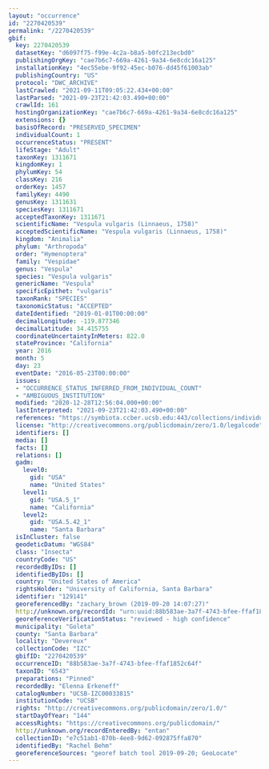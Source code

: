 ```yaml
---
layout: "occurrence"
id: "2270420539"
permalink: "/2270420539"
gbif:
  key: 2270420539
  datasetKey: "d6097f75-f99e-4c2a-b8a5-b0fc213ecbd0"
  publishingOrgKey: "cae7b6c7-669a-4261-9a34-6e8cdc16a125"
  installationKey: "4ec55ebe-9f92-45ec-b076-dd45f61003ab"
  publishingCountry: "US"
  protocol: "DWC_ARCHIVE"
  lastCrawled: "2021-09-11T09:05:22.434+00:00"
  lastParsed: "2021-09-23T21:42:03.490+00:00"
  crawlId: 161
  hostingOrganizationKey: "cae7b6c7-669a-4261-9a34-6e8cdc16a125"
  extensions: {}
  basisOfRecord: "PRESERVED_SPECIMEN"
  individualCount: 1
  occurrenceStatus: "PRESENT"
  lifeStage: "Adult"
  taxonKey: 1311671
  kingdomKey: 1
  phylumKey: 54
  classKey: 216
  orderKey: 1457
  familyKey: 4490
  genusKey: 1311631
  speciesKey: 1311671
  acceptedTaxonKey: 1311671
  scientificName: "Vespula vulgaris (Linnaeus, 1758)"
  acceptedScientificName: "Vespula vulgaris (Linnaeus, 1758)"
  kingdom: "Animalia"
  phylum: "Arthropoda"
  order: "Hymenoptera"
  family: "Vespidae"
  genus: "Vespula"
  species: "Vespula vulgaris"
  genericName: "Vespula"
  specificEpithet: "vulgaris"
  taxonRank: "SPECIES"
  taxonomicStatus: "ACCEPTED"
  dateIdentified: "2019-01-01T00:00:00"
  decimalLongitude: -119.877346
  decimalLatitude: 34.415755
  coordinateUncertaintyInMeters: 822.0
  stateProvince: "California"
  year: 2016
  month: 5
  day: 23
  eventDate: "2016-05-23T00:00:00"
  issues:
  - "OCCURRENCE_STATUS_INFERRED_FROM_INDIVIDUAL_COUNT"
  - "AMBIGUOUS_INSTITUTION"
  modified: "2020-12-28T12:56:04.000+00:00"
  lastInterpreted: "2021-09-23T21:42:03.490+00:00"
  references: "https://symbiota.ccber.ucsb.edu:443/collections/individual/index.php?occid=129141"
  license: "http://creativecommons.org/publicdomain/zero/1.0/legalcode"
  identifiers: []
  media: []
  facts: []
  relations: []
  gadm:
    level0:
      gid: "USA"
      name: "United States"
    level1:
      gid: "USA.5_1"
      name: "California"
    level2:
      gid: "USA.5.42_1"
      name: "Santa Barbara"
  isInCluster: false
  geodeticDatum: "WGS84"
  class: "Insecta"
  countryCode: "US"
  recordedByIDs: []
  identifiedByIDs: []
  country: "United States of America"
  rightsHolder: "University of California, Santa Barbara"
  identifier: "129141"
  georeferencedBy: "zachary_brown (2019-09-20 14:07:27)"
  http://unknown.org/recordId: "urn:uuid:88b583ae-3a7f-4743-bfee-ffaf1852c64f"
  georeferenceVerificationStatus: "reviewed - high confidence"
  municipality: "Goleta"
  county: "Santa Barbara"
  locality: "Devereux"
  collectionCode: "IZC"
  gbifID: "2270420539"
  occurrenceID: "88b583ae-3a7f-4743-bfee-ffaf1852c64f"
  taxonID: "6543"
  preparations: "Pinned"
  recordedBy: "Elenna Erkeneff"
  catalogNumber: "UCSB-IZC00033815"
  institutionCode: "UCSB"
  rights: "http://creativecommons.org/publicdomain/zero/1.0/"
  startDayOfYear: "144"
  accessRights: "https://creativecommons.org/publicdomain/"
  http://unknown.org/recordEnteredBy: "entan"
  collectionID: "e7c51ab1-870b-4ee8-9d62-092875ffa870"
  identifiedBy: "Rachel Behm"
  georeferenceSources: "georef batch tool 2019-09-20; GeoLocate"
---
```

